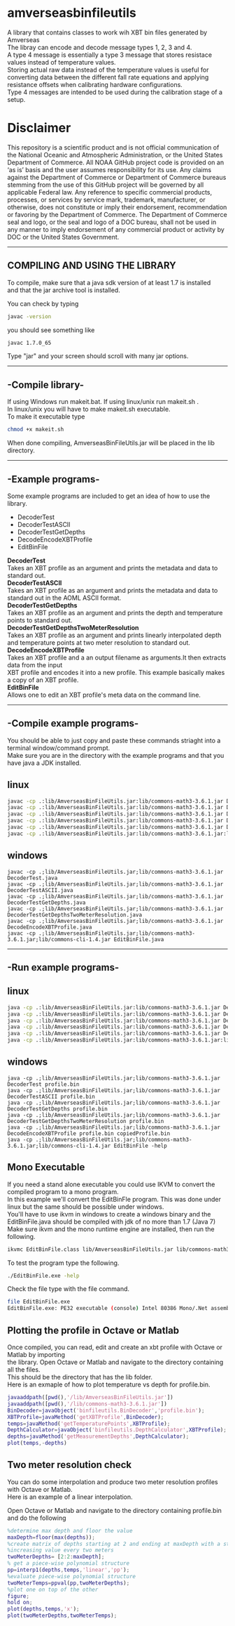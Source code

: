 # amverseasbinfileutils
A library that contains classes to work wih XBT bin files generated by Amverseas<br>
The libray can encode and decode message types 1, 2, 3 and 4.<br>
A type 4 message is essentially a type 3 message that stores resistace values instead of temperature values.<br>
Storing actual raw data instead of the temperature values is useful for converting data between the<be>
different fall rate equations and applying resistance offsets when calibrating hardware configurations.<br>
Type 4 messages are intended to be used during the calibration stage of a setup.<br>
  

Disclaimer
==========
This repository is a scientific product and is not official communication of the National Oceanic and
Atmospheric Administration, or the United States Department of Commerce. All NOAA GitHub project code is
provided on an ‘as is’ basis and the user assumes responsibility for its use. Any claims against the Department of
Commerce or Department of Commerce bureaus stemming from the use of this GitHub project will be governed
by all applicable Federal law. Any reference to specific commercial products, processes, or services by service
mark, trademark, manufacturer, or otherwise, does not constitute or imply their endorsement, recommendation or
favoring by the Department of Commerce. The Department of Commerce seal and logo, or the seal and logo of a
DOC bureau, shall not be used in any manner to imply endorsement of any commercial product or activity by
DOC or the United States Government.

-----------------------------------
**COMPILING AND USING THE LIBRARY**
------------------------------------

To compile, make sure that a java sdk version of at least 1.7 is installed<br>
and that the jar archive tool is installed.<br>

You can check by typing<br> 
```bash
javac -version
```
you should see something like<br>

```bash
javac 1.7.0_65
```

Type "jar" and your screen should scroll with many jar options.<br>


-----------------
-Compile library-
-----------------

If using Windows run makeit.bat. If using linux/unix run makeit.sh .<br>
In linux/unix you will have to make makeit.sh executable.<br>
To make it executable type<br>
```bash
chmod +x makeit.sh
```
When done compiling, AmverseasBinFileUtils.jar will be placed in the lib directory.<br>

--------------------------
-Example programs-
--------------------------

Some example programs are included to get an idea of how to use the library.<br>

* DecoderTest
* DecoderTestASCII
* DecoderTestGetDepths
* DecodeEncodeXBTProfile
* EditBinFile


<b>DecoderTest</b><br>
Takes an XBT profile as an argument and prints the metadata and data to standard out.<br>
<b>DecoderTestASCII</b><br>
Takes an XBT profile as an argument and prints the metadata and data to standard out in the AOML ASCII format.<br>
<b>DecoderTestGetDepths</b><br>
Takes an XBT profile as an argument and prints the depth and temperature points to standard out.<br>
<b>DecoderTestGetDepthsTwoMeterResolution</b><br>
Takes an XBT profile as an argument and prints linearly interpolated depth and temperature points  at
two meter resolution to standard out.<br>
<b>DecodeEncodeXBTProfile</b><br>
Takes an XBT profile and a an output filename as arguments.It then extracts data from the input <br>
XBT profile and encodes it into a new profile. This example basically makes a copy of an XBT profile.<br>
<b>EditBinFile</b><br>
Allows one to edit an XBT profile's meta data on the command line.<br>

--------------------------
-Compile example programs-
--------------------------

You should be able to just copy and paste these commands striaght into a terminal window/command prompt.<br>
Make sure you are in the directory with the example programs and that you have java a JDK installed.<br>

linux
-----
```bash
javac -cp .:lib/AmverseasBinFileUtils.jar:lib/commons-math3-3.6.1.jar DecoderTest.java
javac -cp .:lib/AmverseasBinFileUtils.jar:lib/commons-math3-3.6.1.jar DecoderTestASCII.java
javac -cp .:lib/AmverseasBinFileUtils.jar:lib/commons-math3-3.6.1.jar DecoderTestGetDepths.java
javac -cp .:lib/AmverseasBinFileUtils.jar:lib/commons-math3-3.6.1.jar DecoderTestGetDepthsTwoMeterResolution.java
javac -cp .:lib/AmverseasBinFileUtils.jar:lib/commons-math3-3.6.1.jar DecodeEncodeXBTProfile.java
javac -cp .:lib/AmverseasBinFileUtils.jar:lib/commons-math3-3.6.1.jar:lib/commons-cli-1.4.jar EditBinFile.java
```
windows
-------
```widnowsbatch
javac -cp .;lib/AmverseasBinFileUtils.jar;lib/commons-math3-3.6.1.jar DecoderTest.java
javac -cp .;lib/AmverseasBinFileUtils.jar;lib/commons-math3-3.6.1.jar DecoderTestASCII.java
javac -cp .;lib/AmverseasBinFileUtils.jar;lib/commons-math3-3.6.1.jar DecoderTestGetDepths.java
javac -cp .;lib/AmverseasBinFileUtils.jar;lib/commons-math3-3.6.1.jar DecoderTestGetDepthsTwoMeterResolution.java
javac -cp .;lib/AmverseasBinFileUtils.jar;lib/commons-math3-3.6.1.jar DecodeEncodeXBTProfile.java
javac -cp .;lib/AmverseasBinFileUtils.jar;lib/commons-math3-3.6.1.jar;lib/commons-cli-1.4.jar EditBinFile.java
```
----------------------
-Run example programs-
----------------------

linux
-----
```bash
java -cp .:lib/AmverseasBinFileUtils.jar:lib/commons-math3-3.6.1.jar DecoderTest profile.bin
java -cp .:lib/AmverseasBinFileUtils.jar:lib/commons-math3-3.6.1.jar DecoderTestASCII profile.bin
java -cp .:lib/AmverseasBinFileUtils.jar:lib/commons-math3-3.6.1.jar DecoderTestGetDepths profile.bin
java -cp .:lib/AmverseasBinFileUtils.jar:lib/commons-math3-3.6.1.jar DecoderTestGetDepthsTwoMeterResolution profile.bin
java -cp .:lib/AmverseasBinFileUtils.jar:lib/commons-math3-3.6.1.jar DecodeEncodeXBTProfile profile.bin copiedProfile.bin
java -cp .:lib/AmverseasBinFileUtils.jar:lib/commons-math3-3.6.1.jar:lib/commons-cli-1.4.jar EditBinFile -help
```
windows
-------
```windows batch
java -cp .;lib/AmverseasBinFileUtils.jar;lib/commons-math3-3.6.1.jar DecoderTest profile.bin
java -cp .;lib/AmverseasBinFileUtils.jar;lib/commons-math3-3.6.1.jar DecoderTestASCII profile.bin
java -cp .;lib/AmverseasBinFileUtils.jar;lib/commons-math3-3.6.1.jar DecoderTestGetDepths profile.bin
java -cp .;lib/AmverseasBinFileUtils.jar;lib/commons-math3-3.6.1.jar DecoderTestGetDepthsTwoMeterResolution profile.bin
java -cp .;lib/AmverseasBinFileUtils.jar;lib/commons-math3-3.6.1.jar DecodeEncodeXBTProfile profile.bin copiedProfile.bin
java -cp .;lib/AmverseasBinFileUtils.jar;lib/commons-math3-3.6.1.jar;lib/commons-cli-1.4.jar EditBinFile -help

```

Mono Executable
---------------

If you need a stand alone executable you could use IKVM to convert the compiled program to a mono program.<br>
In this example we'll convert the EditBinFle program. This was done under linux but the same should be possible under windows.<br>
You'll have to use ikvm in windows to create a windows binary and the EditBinFile.java should be compiled with jdk of no more than 1.7 (Java 7)<br>
Make sure ikvm and the mono runtime engine are installed, then run the following.<br>
```bash
ikvmc EditBinFile.class lib/AmverseasBinFileUtils.jar lib/commons-math3-3.6.1.jar lib/commons-cli-1.4.jar
```
To test the program type the following.<br>
```bash
./EditBinFile.exe -help
```
Check the file type with the file command.<br>
```bash
file EditBinFile.exe
EditBinFile.exe: PE32 executable (console) Intel 80386 Mono/.Net assembly, for MS Windows
```

Plotting the profile in Octave or Matlab
----------------------------------------
Once compiled, you can read, edit and create an xbt profile with Octave or Matlab by importing<br>
the library. Open Octave or Matlab and navigate to the directory containing all the files.<br>
This should be the directory that has the lib folder.<br>
Here is an exmaple of how to plot temperature vs depth for profile.bin.<br>
```matlab
javaaddpath([pwd(),'/lib/AmverseasBinFileUtils.jar'])
javaaddpath([pwd(),'/lib/commons-math3-3.6.1.jar'])
BinDecoder=javaObject('binfileutils.BinDecoder','profile.bin');
XBTProfile=javaMethod('getXBTProfile',BinDecoder);
temps=javaMethod('getTemperaturePoints',XBTProfile);
DepthCalculator=javaObject('binfileutils.DepthCalculator',XBTProfile);
depths=javaMethod('getMeasurementDepths',DepthCalculator);
plot(temps,-depths)
```

Two meter resolution check
--------------------------

You can do some interpolation and produce two meter resolution profiles with Octave or Matlab.<br>
Here is an example of a linear interpolation.<br>

Open Octave or Matlab and navigate to the directory containing profile.bin and do the following<br>
```matlab
%determine max depth and floor the value
maxDepth=floor(max(depths));
%create matrix of depths starting at 2 and ending at maxDepth with a step of 2
%increasing value every two meters
twoMeterDepths= [2:2:maxDepth];
% get a piece-wise polynomial structure
pp=interp1(depths,temps,'linear','pp');
%evaluate piece-wise polynomial structure
twoMeterTemps=ppval(pp,twoMeterDepths);
%plot one on top of the other
figure;
hold on;
plot(depths,temps,'x');
plot(twoMeterDepths,twoMeterTemps);
```



